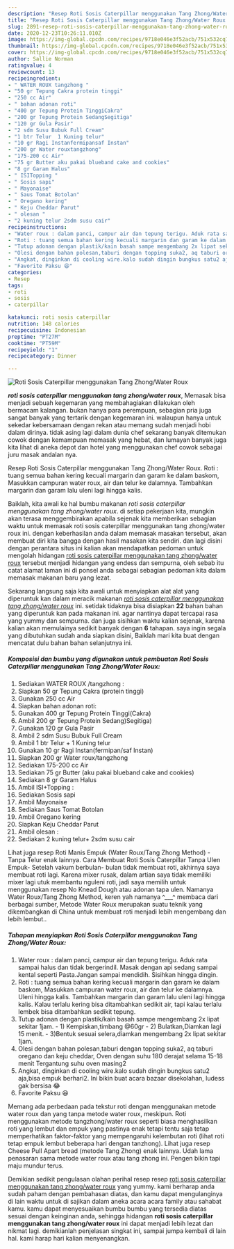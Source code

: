 ```yaml
---
description: "Resep Roti Sosis Caterpillar menggunakan Tang Zhong/Water Roux yang Enak"
title: "Resep Roti Sosis Caterpillar menggunakan Tang Zhong/Water Roux yang Enak"
slug: 2891-resep-roti-sosis-caterpillar-menggunakan-tang-zhong-water-roux-yang-enak
date: 2020-12-23T10:26:11.010Z
image: https://img-global.cpcdn.com/recipes/9718e046e3f52acb/751x532cq70/roti-sosis-caterpillar-menggunakan-tang-zhongwater-roux-foto-resep-utama.jpg
thumbnail: https://img-global.cpcdn.com/recipes/9718e046e3f52acb/751x532cq70/roti-sosis-caterpillar-menggunakan-tang-zhongwater-roux-foto-resep-utama.jpg
cover: https://img-global.cpcdn.com/recipes/9718e046e3f52acb/751x532cq70/roti-sosis-caterpillar-menggunakan-tang-zhongwater-roux-foto-resep-utama.jpg
author: Sallie Norman
ratingvalue: 4
reviewcount: 13
recipeingredient:
- " WATER ROUX tangzhong "
- "50 gr Tepung Cakra protein tinggi"
- "250 cc Air"
- " bahan adonan roti"
- "400 gr Tepung Protein TinggiCakra"
- "200 gr Tepung Protein SedangSegitiga"
- "120 gr Gula Pasir"
- "2 sdm Susu Bubuk Full Cream"
- "1 btr Telur  1 Kuning telur"
- "10 gr Ragi Instanfermipansaf Instan"
- "200 gr Water rouxtangzhong"
- "175-200 cc Air"
- "75 gr Butter aku pakai blueband cake and cookies"
- "8 gr Garam Halus"
- " ISITopping "
- " Sosis sapi"
- " Mayonaise"
- " Saus Tomat Botolan"
- " Oregano kering"
- " Keju Cheddar Parut"
- " olesan "
- "2 kuning telur 2sdm susu cair"
recipeinstructions:
- "Water roux : dalam panci, campur air dan tepung terigu. Aduk rata sampai halus dan tidak bergerindil. Masak dengan api sedang sampai kental seperti Pasta.Jangan sampai mendidih. Sisihkan hingga dingin."
- "Roti : tuang semua bahan kering kecuali margarin dan garam ke dalam baskom, Masukkan campuran water roux, air dan telur ke dalamnya. Uleni hingga kalis. Tambahkan margarin dan garam lalu uleni lagi hingga kalis. Kalau terlalu kering bisa ditambahkan sedikit air, tapi kalau terlalu lembek bisa ditambahkan sedikit tepung."
- "Tutup adonan dengan plastik/kain basah sampe mengembang 2x lipat sekitar 1jam.  1) Kempiskan,timbang @60gr  2) Bulatkan,Diamkan lagi 15 menit.  3)Bentuk sesuai selera,diamkan mengembang 2x lipat sekitar 1jam."
- "Olesi dengan bahan polesan,taburi dengan topping suka2, aq taburi oregano dan keju cheddar, Oven dengan suhu 180 derajat selama 15-18 menit Tergantung suhu oven masing2"
- "Angkat, dinginkan di cooling wire.kalo sudah dingin bungkus satu2 aja,bisa empuk berhari2. Ini bikin buat acara bazaar disekolahan, ludess gak bersisa 😂"
- "Favorite Paksu 😆"
categories:
- Resep
tags:
- roti
- sosis
- caterpillar

katakunci: roti sosis caterpillar 
nutrition: 148 calories
recipecuisine: Indonesian
preptime: "PT27M"
cooktime: "PT59M"
recipeyield: "1"
recipecategory: Dinner

---
```



![Roti Sosis Caterpillar menggunakan Tang Zhong/Water Roux](https://img-global.cpcdn.com/recipes/9718e046e3f52acb/751x532cq70/roti-sosis-caterpillar-menggunakan-tang-zhongwater-roux-foto-resep-utama.jpg)

<b><i>roti sosis caterpillar menggunakan tang zhong/water roux</i></b>, Memasak bisa menjadi sebuah kegemaran yang membahagiakan dilakukan oleh bermacam kalangan. bukan hanya para perempuan, sebagian pria juga sangat banyak yang tertarik dengan kegemaran ini. walaupun hanya untuk sekedar kebersamaan dengan rekan atau memang sudah menjadi hobi dalam dirinya. tidak asing lagi dalam dunia chef sekarang banyak ditemukan cowok dengan kemampuan memasak yang hebat, dan lumayan banyak juga kita lihat di aneka depot dan hotel yang menggunakan chef cowok sebagai juru masak andalan nya.

Resep Roti Sosis Caterpillar menggunakan Tang Zhong/Water Roux. Roti : tuang semua bahan kering kecuali margarin dan garam ke dalam baskom, Masukkan campuran water roux, air dan telur ke dalamnya. Tambahkan margarin dan garam lalu uleni lagi hingga kalis.

Baiklah, kita awali ke hal bumbu makanan <i>roti sosis caterpillar menggunakan tang zhong/water roux</i>. di setiap pekerjaan kita, mungkin akan terasa menggembirakan apabila sejenak kita memberikan sebagian waktu untuk memasak roti sosis caterpillar menggunakan tang zhong/water roux ini. dengan keberhasilan anda dalam memasak masakan tersebut, akan membuat diri kita bangga dengan hasil masakan kita sendiri. dan lagi disini dengan perantara situs ini kalian akan mendapatkan pedoman untuk mengolah hidangan <u>roti sosis caterpillar menggunakan tang zhong/water roux</u> tersebut menjadi hidangan yang endess dan sempurna, oleh sebab itu catat alamat laman ini di ponsel anda sebagai sebagian pedoman kita dalam memasak makanan baru yang lezat.


Sekarang langsung saja kita awali untuk menyiapkan alat alat yang diperuntuk kan dalam meracik makanan <u><i>roti sosis caterpillar menggunakan tang zhong/water roux</i></u> ini. setidak tidaknya bisa disiapkan <b>22</b> bahan bahan yang diperuntuk kan pada makanan ini. agar nantinya dapat tercapai rasa yang yummy dan sempurna. dan juga sisihkan waktu kalian sejenak, karena kalian akan memulainya sedikit banyak dengan <b>6</b> tahapan. saya ingin segala yang dibutuhkan sudah anda siapkan disini, Baiklah mari kita buat dengan mencatat dulu bahan bahan selanjutnya ini.

<!--inarticleads1-->

##### Komposisi dan bumbu yang digunakan untuk pembuatan Roti Sosis Caterpillar menggunakan Tang Zhong/Water Roux:

1. Sediakan  WATER ROUX /tangzhong :
1. Siapkan 50 gr Tepung Cakra (protein tinggi)
1. Gunakan 250 cc Air
1. Siapkan  bahan adonan roti:
1. Gunakan 400 gr Tepung Protein Tinggi(Cakra)
1. Ambil 200 gr Tepung Protein Sedang)Segitiga)
1. Gunakan 120 gr Gula Pasir
1. Ambil 2 sdm Susu Bubuk Full Cream
1. Ambil 1 btr Telur + 1 Kuning telur
1. Gunakan 10 gr Ragi Instan(fermipan/saf Instan)
1. Siapkan 200 gr Water roux/tangzhong
1. Sediakan 175-200 cc Air
1. Sediakan 75 gr Butter (aku pakai blueband cake and cookies)
1. Sediakan 8 gr Garam Halus
1. Ambil  ISI+Topping :
1. Sediakan  Sosis sapi
1. Ambil  Mayonaise
1. Sediakan  Saus Tomat Botolan
1. Ambil  Oregano kering
1. Siapkan  Keju Cheddar Parut
1. Ambil  olesan :
1. Sediakan 2 kuning telur+ 2sdm susu cair


Lihat juga resep Roti Manis Empuk (Water Roux/Tang Zhong Method) - Tanpa Telur enak lainnya. Cara Membuat Roti Sosis Caterpillar Tanpa Ulen Empuk- Setelah vakum berbulan- bulan tidak membuat roti, akhirnya saya membuat roti lagi. Karena mixer rusak, dalam artian saya tidak memiliki mixer lagi utuk membantu nguleni roti, jadi saya memilih untuk menggunakan resep No Knead Dough atau adonan tapa ulen. Namanya Water Roux/Tang Zhong Method, keren yah namanya ^___^ membaca dari berbagai sumber, Metode Water Roux merupakan suatu teknik yang dikembangkan di China untuk membuat roti menjadi lebih mengembang dan lebih lembut.. 

<!--inarticleads2-->

##### Tahapan menyiapkan Roti Sosis Caterpillar menggunakan Tang Zhong/Water Roux:

1. Water roux : dalam panci, campur air dan tepung terigu. Aduk rata sampai halus dan tidak bergerindil. Masak dengan api sedang sampai kental seperti Pasta.Jangan sampai mendidih. Sisihkan hingga dingin.
1. Roti : tuang semua bahan kering kecuali margarin dan garam ke dalam baskom, Masukkan campuran water roux, air dan telur ke dalamnya. Uleni hingga kalis. Tambahkan margarin dan garam lalu uleni lagi hingga kalis. Kalau terlalu kering bisa ditambahkan sedikit air, tapi kalau terlalu lembek bisa ditambahkan sedikit tepung.
1. Tutup adonan dengan plastik/kain basah sampe mengembang 2x lipat sekitar 1jam.  - 1) Kempiskan,timbang @60gr  - 2) Bulatkan,Diamkan lagi 15 menit.  - 3)Bentuk sesuai selera,diamkan mengembang 2x lipat sekitar 1jam.
1. Olesi dengan bahan polesan,taburi dengan topping suka2, aq taburi oregano dan keju cheddar, Oven dengan suhu 180 derajat selama 15-18 menit Tergantung suhu oven masing2
1. Angkat, dinginkan di cooling wire.kalo sudah dingin bungkus satu2 aja,bisa empuk berhari2. Ini bikin buat acara bazaar disekolahan, ludess gak bersisa 😂
1. Favorite Paksu 😆


Memang ada perbedaan pada tekstur roti dengan menggunakan metode water roux dan yang tanpa metode water roux, meskipun. Roti menggunakan metode tangzhong/water roux seperti biasa menghasilkan roti yang lembut dan empuk yang pastinya enak tetapi tentu saja tetap memperhatikan faktor-faktor yang mempengaruhi kelembutan roti (lihat roti tetap empuk lembut beberapa hari dengan tanzhong). Lihat juga resep Cheese Pull Apart bread (metode Tang Zhong) enak lainnya. Udah lama penasaran sama metode water roux atau tang zhong ini. Pengen bikin tapi maju mundur terus. 

Demikian sedikit pengulasan olahan perihal resep resep <u>roti sosis caterpillar menggunakan tang zhong/water roux</u> yang yummy. kami berharap anda sudah paham dengan pembahasan diatas, dan kamu dapat mengulanginya di lain waktu untuk di sajikan dalam aneka acara acara family atau sahabat kamu. kamu dapat menyesuaikan bumbu bumbu yang tersedia diatas sesuai dengan keinginan anda, sehingga hidangan <b>roti sosis caterpillar menggunakan tang zhong/water roux</b> ini dapat menjadi lebih lezat dan nikmat lagi. demikianlah penjelasan singkat ini, sampai jumpa kembali di lain hal. kami harap hari kalian menyenangkan.
